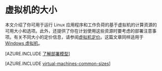 <properties
	pageTitle="Linux 虚拟机大小 | Azure"
	description="列出 Linux 虚拟机的不同大小及其容量。"
	services="virtual-machines-linux"
	documentationCenter=""
	authors="cynthn"
	manager="timlt"
	editor=""
	tags="azure-resource-manager,azure-service-management"/>

<tags
	ms.service="virtual-machines-linux"
	ms.date="08/03/2016"
	wacn.date="09/30/2016"/>

# 虚拟机的大小

本文介绍了你可用于运行 Linux 应用程序和工作负荷的基于虚拟机的计算资源的可用大小和选项。此外，还提供了你在计划使用这些资源时要考虑的部署注意事项。有关不同大小的定价信息，请参阅[虚拟机定价](/pricing/details/virtual-machines/)。这篇文章同样适用于 [Windows 虚拟机](/documentation/articles/virtual-machines-windows-sizes/)。

[AZURE.INCLUDE [了解部署模型](../../includes/learn-about-deployment-models-both-include.md)]

[AZURE.INCLUDE [virtual-machines-common-sizes](../../includes/virtual-machines-common-sizes.md)]

<!---HONumber=Mooncake_0215_2016-->